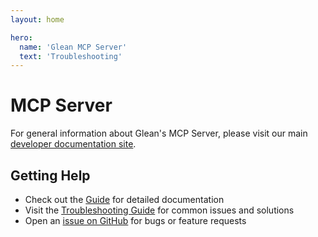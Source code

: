 ```yaml
---
layout: home

hero:
  name: 'Glean MCP Server'
  text: 'Troubleshooting'
---
```


# MCP Server

For general information about Glean's MCP Server, please visit our main [developer documentation site](https://developers.glean.com/agents/mcp).

## Getting Help

- Check out the [Guide](/guide/) for detailed documentation
- Visit the [Troubleshooting Guide](/troubleshooting) for common issues and solutions
- Open an [issue on GitHub](https://github.com/gleanwork/mcp-server/issues) for bugs or feature requests
